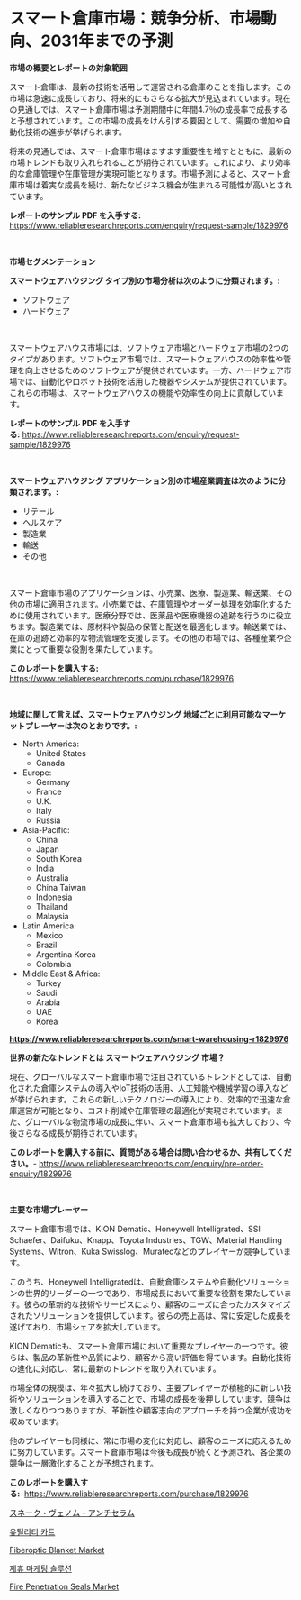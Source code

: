 <p><h1>スマート倉庫市場：競争分析、市場動向、2031年までの予測</h1></p><p><strong>市場の概要とレポートの対象範囲</strong></p>
<p><p>スマート倉庫は、最新の技術を活用して運営される倉庫のことを指します。この市場は急速に成長しており、将来的にもさらなる拡大が見込まれています。現在の見通しでは、スマート倉庫市場は予測期間中に年間4.7％の成長率で成長すると予想されています。この市場の成長をけん引する要因として、需要の増加や自動化技術の進歩が挙げられます。</p><p>将来の見通しでは、スマート倉庫市場はますます重要性を増すとともに、最新の市場トレンドも取り入れられることが期待されています。これにより、より効率的な倉庫管理や在庫管理が実現可能となります。市場予測によると、スマート倉庫市場は着実な成長を続け、新たなビジネス機会が生まれる可能性が高いとされています。</p></p>
<p><strong>レポートのサンプル PDF を入手する:</strong> <a href="https://www.reliableresearchreports.com/enquiry/request-sample/1829976">https://www.reliableresearchreports.com/enquiry/request-sample/1829976</a></p>
<p>&nbsp;</p>
<p><strong>市場セグメンテーション</strong></p>
<p><strong>スマートウェアハウジング タイプ別の市場分析は次のように分類されます。:</strong></p>
<p><ul><li>ソフトウェア</li><li>ハードウェア</li></ul></p>
<p>&nbsp;</p>
<p><p>スマートウェアハウス市場には、ソフトウェア市場とハードウェア市場の2つのタイプがあります。ソフトウェア市場では、スマートウェアハウスの効率性や管理を向上させるためのソフトウェアが提供されています。一方、ハードウェア市場では、自動化やロボット技術を活用した機器やシステムが提供されています。これらの市場は、スマートウェアハウスの機能や効率性の向上に貢献しています。</p></p>
<p><strong>レポートのサンプル PDF を入手する:</strong>&nbsp;<a href="https://www.reliableresearchreports.com/enquiry/request-sample/1829976">https://www.reliableresearchreports.com/enquiry/request-sample/1829976</a></p>
<p>&nbsp;</p>
<p><strong> スマートウェアハウジング アプリケーション別の市場産業調査は次のように分類されます。:</strong></p>
<p><ul><li>リテール</li><li>ヘルスケア</li><li>製造業</li><li>輸送</li><li>その他</li></ul></p>
<p>&nbsp;</p>
<p><p>スマート倉庫市場のアプリケーションは、小売業、医療、製造業、輸送業、その他の市場に適用されます。小売業では、在庫管理やオーダー処理を効率化するために使用されています。医療分野では、医薬品や医療機器の追跡を行うのに役立ちます。製造業では、原材料や製品の保管と配送を最適化します。輸送業では、在庫の追跡と効率的な物流管理を支援します。その他の市場では、各種産業や企業にとって重要な役割を果たしています。</p></p>
<p><strong>このレポートを購入する:</strong>&nbsp; <a href="https://www.reliableresearchreports.com/purchase/1829976">https://www.reliableresearchreports.com/purchase/1829976</a></p>
<p>&nbsp;</p>
<p><strong>地域に関して言えば、スマートウェアハウジング 地域ごとに利用可能なマーケットプレーヤーは次のとおりです。:</strong></p>
<p><ul>
    <li>
        North America:
        <ul>
            <li>United States</li>
            <li>Canada</li>
        </ul>
    </li>
    <li>
        Europe:
        <ul>
            <li>Germany</li>
            <li>France</li>
            <li>U.K.</li>
            <li>Italy</li>
            <li>Russia</li>
        </ul>
    </li>
    <li>
        Asia-Pacific:
        <ul>
            <li>China</li>
            <li>Japan</li>
            <li>South Korea</li>
            <li>India</li>
            <li>Australia</li>
            <li>China Taiwan</li>
            <li>Indonesia</li>
            <li>Thailand</li>
            <li>Malaysia</li>
        </ul>
    </li>
    <li>
        Latin America:
        <ul>
            <li>Mexico</li>
            <li>Brazil</li>
            <li>Argentina Korea</li>
            <li>Colombia</li>
        </ul>
    </li>
    <li>
        Middle East & Africa:
        <ul>
            <li>Turkey</li>
            <li>Saudi</li>
            <li>Arabia</li>
            <li>UAE</li>
            <li>Korea</li>
        </ul>
    </li>
    </ul></p>
<p><strong><a href="https://www.reliableresearchreports.com/smart-warehousing-r1829976">https://www.reliableresearchreports.com/smart-warehousing-r1829976</a></strong>&nbsp;</p>
<p><strong>世界の新たなトレンドとは スマートウェアハウジング 市場？</strong></p>
<p><p>現在、グローバルなスマート倉庫市場で注目されているトレンドとしては、自動化された倉庫システムの導入やIoT技術の活用、人工知能や機械学習の導入などが挙げられます。これらの新しいテクノロジーの導入により、効率的で迅速な倉庫運営が可能となり、コスト削減や在庫管理の最適化が実現されています。また、グローバルな物流市場の成長に伴い、スマート倉庫市場も拡大しており、今後さらなる成長が期待されています。</p></p>
<p><strong>このレポートを購入する前に、質問がある場合は問い合わせるか、共有してください。</strong>- <a href="https://www.reliableresearchreports.com/enquiry/pre-order-enquiry/1829976">https://www.reliableresearchreports.com/enquiry/pre-order-enquiry/1829976</a></p>
<p>&nbsp;</p>
<p><strong>主要な市場プレーヤー</strong></p>
<p><p>スマート倉庫市場では、KION Dematic、Honeywell Intelligrated、SSI Schaefer、Daifuku、Knapp、Toyota Industries、TGW、Material Handling Systems、Witron、Kuka Swisslog、Muratecなどのプレイヤーが競争しています。</p><p>このうち、Honeywell Intelligratedは、自動倉庫システムや自動化ソリューションの世界的リーダーの一つであり、市場成長において重要な役割を果たしています。彼らの革新的な技術やサービスにより、顧客のニーズに合ったカスタマイズされたソリューションを提供しています。彼らの売上高は、常に安定した成長を遂げており、市場シェアを拡大しています。</p><p>KION Dematicも、スマート倉庫市場において重要なプレイヤーの一つです。彼らは、製品の革新性や品質により、顧客から高い評価を得ています。自動化技術の進化に対応し、常に最新のトレンドを取り入れています。</p><p>市場全体の規模は、年々拡大し続けており、主要プレイヤーが積極的に新しい技術やソリューションを導入することで、市場の成長を後押ししています。競争は激しくなりつつありますが、革新性や顧客志向のアプローチを持つ企業が成功を収めています。</p><p>他のプレイヤーも同様に、常に市場の変化に対応し、顧客のニーズに応えるために努力しています。スマート倉庫市場は今後も成長が続くと予測され、各企業の競争は一層激化することが予想されます。</p></p>
<p><strong>このレポートを購入する:</strong>&nbsp;&nbsp;<a href="https://www.reliableresearchreports.com/purchase/1829976">https://www.reliableresearchreports.com/purchase/1829976</a></p>
<p><p><a href="https://github.com/CloydAbbott2023/Market-Research-Report-List-1/blob/main/759986632692.md">スネーク・ヴェノム・アンチセラム</a></p><p><a href="https://github.com/Howaoole34545/Market-Research-Report-List-1/blob/main/169694029728.md">유틸리티 카트</a></p><p><a href="https://gentle-editor-9db.notion.site/Fiberoptic-Blanket-Market-Furnishes-Information-on-Market-Share-Market-Trends-and-Market-Growth-b2f9ae85234e455f8012bf9cc50d2e17">Fiberoptic Blanket Market</a></p><p><a href="https://github.com/JackieFauhey9089475/Market-Research-Report-List-1/blob/main/952642429729.md">제휴 마케팅 솔루션</a></p><p><a href="https://issuu.com/reportprime-2/docs/fire-penetration-seals-market-size-2030.pptx">Fire Penetration Seals Market</a></p></p>